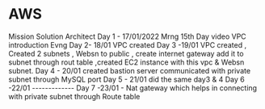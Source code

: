 # AWS
Mission Solution Architect
Day 1 - 17/01/2022
Mrng 15th Day video VPC introduction
Evng 
Day 2- 18/01 
VPC created
Day 3 -19/01
VPC created , Created 2 subnets , Websn to public , create internet gateway add it to subnet through rout table ,created EC2 instance with this vpc & Websn subnet.
Day 4 - 20/01 created bastion server communicated with private subnet through MySQL port 
Day 5 - 21/01 did the same day3 & 4
Day 6 -22/01 -------------
Day 7 -23/01 - Nat gateway which helps in connecting with private subnet through Route table
